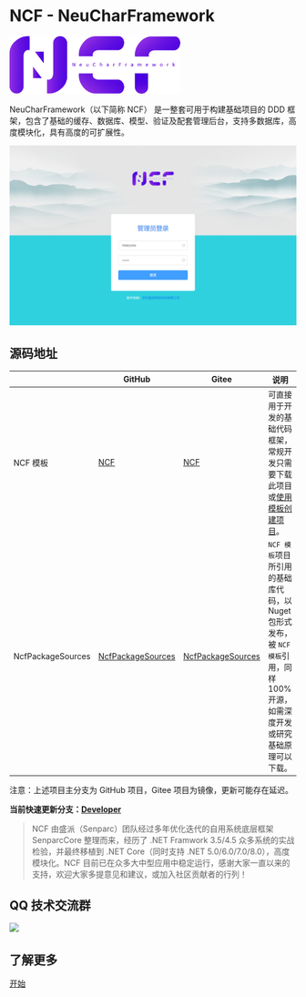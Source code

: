 # NCF - NeuCharFramework

<img src="./images/logo.png" width="300" />

NeuCharFramework（以下简称 NCF） 是一整套可用于构建基础项目的 DDD 框架，包含了基础的缓存、数据库、模型、验证及配套管理后台，支持多数据库，高度模块化，具有高度的可扩展性。

<center><img src="./images/login.jpg" /></center>

## 源码地址

|                   | GitHub                                                                     | Gitee                                                                     | 说明                                                                                                                                       |
| ----------------- | -------------------------------------------------------------------------- | ------------------------------------------------------------------------- | ------------------------------------------------------------------------------------------------------------------------------------------ |
| NCF 模板          | [NCF](https://github.com/NeuCharFramework/NCF)                             | [NCF](https://gitee.com/NeuCharFramework/NCF)                             | 可直接用于开发的基础代码框架，常规开发只需要下载此项目或[使用模板创建项目](/start/start-develop/get-ncf-template.html#从命令行安装-推荐)。 |
| NcfPackageSources | [NcfPackageSources](https://github.com/NeuCharFramework/NcfPackageSources) | [NcfPackageSources](https://gitee.com/NeuCharFramework/NcfPackageSources) | `NCF 模板`项目所引用的基础库代码，以 Nuget 包形式发布，被 `NCF 模板`引用，同样 100% 开源，如需深度开发或研究基础原理可以下载。             |

注意：上述项目主分支为 GitHub 项目，Gitee 项目为镜像，更新可能存在延迟。

<b>当前快速更新分支：[Developer](https://github.com/NeuCharFramework/NCF/tree/Developer)</b>

> NCF 由盛派（Senparc）团队经过多年优化迭代的自用系统底层框架 SenparcCore 整理而来，经历了 .NET Framwork 3.5/4.5 众多系统的实战检验，并最终移植到 .NET Core（同时支持 .NET 5.0/6.0/7.0/8.0），高度模块化。NCF 目前已在众多大中型应用中稳定运行，感谢大家一直以来的支持，欢迎大家多提意见和建议，或加入社区贡献者的行列！

## QQ 技术交流群

<img src="https://sdk.weixin.senparc.com/images/QQ_Group_Avatar/NCF/QQ-Group.jpg" width="380" />

## 了解更多

[开始](/start/instruction/about-ncf.html)
